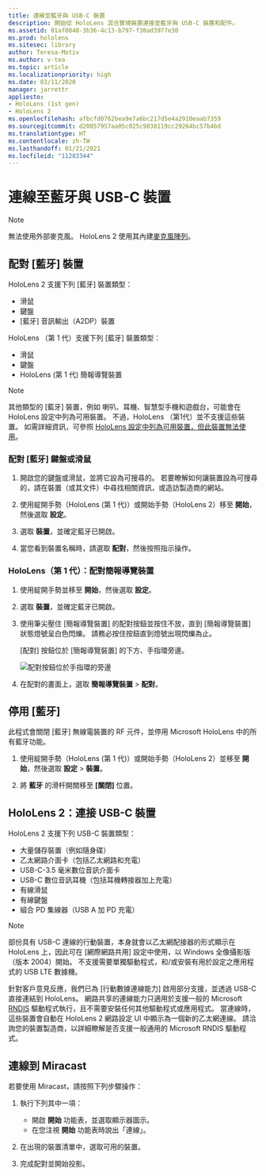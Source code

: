 ```yaml
---
title: 連線至藍牙與 USB-C 裝置
description: 開始從 HoloLens 混合實境裝置連接至藍牙與 USB-C 裝置和配件。
ms.assetid: 01af0848-3b36-4c13-b797-f38ad3977e30
ms.prod: hololens
ms.sitesec: library
author: Teresa-Motiv
ms.author: v-tea
ms.topic: article
ms.localizationpriority: high
ms.date: 03/11/2020
manager: jarrettr
appliesto:
- HoloLens (1st gen)
- HoloLens 2
ms.openlocfilehash: afbcfd0762bea9e7a6bc217d5e4a2910eaab7359
ms.sourcegitcommit: d20057957aa05c025c9838119cc29264bc57b4bd
ms.translationtype: HT
ms.contentlocale: zh-TW
ms.lasthandoff: 01/21/2021
ms.locfileid: "11283344"
---
```

# 連線至藍牙與 USB-C 裝置

> [!NOTE]
> 無法使用外部麥克風。 HoloLens 2 使用其內建[麥克風陣列](hololens2-hardware.md#audio-and-speech)。

## 配對 [藍牙] 裝置

HoloLens 2 支援下列 [藍牙] 裝置類型：

- 滑鼠
- 鍵盤
- [藍牙] 音訊輸出（A2DP）裝置

HoloLens （第 1 代）支援下列 [藍牙] 裝置類型：

- 滑鼠
- 鍵盤
- HoloLens (第 1 代) 簡報導覽裝置

> [!NOTE]
> 其他類型的 [藍牙] 裝置，例如 喇叭、耳機、智慧型手機和遊戲台，可能會在 HoloLens 設定中列為可用裝置。 不過，HoloLens （第1代）並不支援這些裝置。 如需詳細資訊，可參照 [HoloLens 設定中列為可用裝置，但此裝置無法使用](hololens-FAQ.md#hololens-settings-lists-devices-as-available-but-the-devices-dont-work)。

### 配對 [藍牙] 鍵盤或滑鼠

1. 開啟您的鍵盤或滑鼠，並將它設為可搜尋的。 若要瞭解如何讓裝置設為可搜尋的，請在裝置（或其文件）中尋找相關資訊，或造訪製造商的網站。

1. 使用綻開手勢（HoloLens (第 1 代)）或開始手勢（HoloLens 2）移至 **開始**，然後選取 **設定**。

1. 選取 **裝置**，並確定藍牙已開啟。  

1. 當您看到裝置名稱時，請選取 **配對**，然後按照指示操作。

### HoloLens（第 1 代）：配對簡報導覽裝置

1. 使用綻開手勢並移至 **開始**，然後選取 **設定**。

1. 選取 **裝置**，並確定藍牙已開啟。

1. 使用筆尖壓住 [簡報導覽裝置] 的配對按鈕並按住不放，直到 [簡報導覽裝置] 狀態燈號呈白色閃爍。 請務必按住按鈕直到燈號出現閃爍為止。  

   [配對] 按鈕位於 [簡報導覽裝置] 的下方、手指環旁邊。
   
   ![配對按鈕位於手指環的旁邊](images/use-hololens-clicker-1.png)
   
1. 在配對的畫面上，選取 **簡報導覽裝置** > **配對**。

## 停用 [藍牙] 

此程式會關閉 [藍牙] 無線電裝置的 RF 元件，並停用 Microsoft HoloLens 中的所有藍牙功能。

1. 使用綻開手勢（HoloLens (第 1 代)）或開始手勢（HoloLens 2）並移至 **開始**，然後選取 **設定** > **裝置**。

1. 將 **藍牙** 的滑杆開關移至 **[關閉]** 位置。

## HoloLens 2：連接 USB-C 裝置

HoloLens 2 支援下列 USB-C 裝置類型：

- 大量儲存裝置（例如隨身碟）
- 乙太網路介面卡（包括乙太網路和充電）
- USB-C-3.5 毫米數位音訊介面卡
- USB-C 數位音訊耳機（包括耳機轉接器加上充電）
- 有線滑鼠
- 有線鍵盤
- 組合 PD 集線器（USB A 加 PD 充電）

> [!NOTE]
> 部份具有 USB-C 連線的行動裝置，本身就會以乙太網配接器的形式顯示在 HoloLens 上，因此可在 [網際網路共用] 設定中使用，以 Windows 全像攝影版（版本 2004）開始。 不支援需要單獨驅動程式，和/或安裝有用於設定之應用程式的 USB LTE 數據機。

針對客戶意見反應，我們已為 [行動數據連線能力] 啟用部分支援，並透過 USB-C 直接連結到 HoloLens。  網路共享的連線能力只適用於支援一般的 Microsoft [ RNDIS](https://docs.microsoft.com/windows-hardware/drivers/network/overview-of-remote-ndis--rndis-) 驅動程式執行，且不需要安裝任何其他驅動程式或應用程式。  當連線時，這些裝置會自動在 HoloLens 2 網路設定 UI 中顯示為一個新的乙太網連線。 請洽詢您的裝置製造商，以詳細瞭解是否支援一般通用的 Microsoft RNDIS 驅動程式。

## 連線到 Miracast

若要使用 Miracast，請按照下列步驟操作：

1. 執行下列其中一項：  

   - 開啟 **開始** 功能表，並選取顯示器圖示。
   - 在您注視 **開始** 功能表時說出「連線」。  

1. 在出現的裝置清單中，選取可用的裝置。

1. 完成配對並開始投影。
